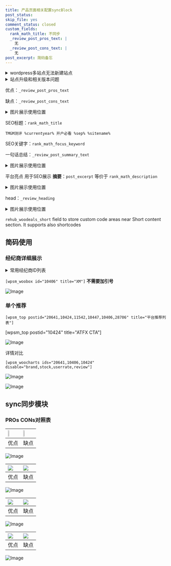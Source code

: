 ```yaml
---
title: 产品页面相关配置syncBlock
post_status: 
skip_file: yes
comment_status: closed
custom_fields:
  rank_math_title: 不同步
  _review_post_pros_text: |
    无
  _review_post_cons_text: |
    无
post_excerpt: 简码备忘
---
```

<details><summary>wordpress多站点无法新建站点</summary>

<li>和报错需要清理cookies一样的原因</li>
<li>wp-config.php里面<code>define( 'SUBDOMAIN_INSTALL', false );//子域名安装</code></li>
<li>新建子站点是用<code>define( 'SUBDOMAIN_INSTALL', true);//子域名安装</code> 完成以后，改成<code>false</code></li>
</details>

<details><summary>站点升级和相关版本问题</summary>

<p>wordpress：5.9.9
woocommerce：7.5.1
出现问题的地方：主题选项里面>><strong>Product layout >>compact style</strong></p>
<p>如何出现没有用过的字段 导致无法保存。先导出配置 然后进行修改，后面再次恢复即可。</p>
<p>出现部分字段无法显示时，需要返回默认布局后，对产品进行保存就好了。</p>
<p></p>
</details>

优点：`_review_post_pros_text`

缺点：`_review_post_cons_text`

<details><summary>图片展示使用位置</summary>

<img src="https://prod-files-secure.s3.us-west-2.amazonaws.com/39ed1227-6d7d-4570-be36-9ccd4a2c4241/f51d3d83-55d4-4bdf-9604-f37ec77ab556/Untitled.png?X-Amz-Algorithm=AWS4-HMAC-SHA256&X-Amz-Content-Sha256=UNSIGNED-PAYLOAD&X-Amz-Credential=ASIAZI2LB466UWVX5I2R%2F20250630%2Fus-west-2%2Fs3%2Faws4_request&X-Amz-Date=20250630T045516Z&X-Amz-Expires=3600&X-Amz-Security-Token=IQoJb3JpZ2luX2VjEL3%2F%2F%2F%2F%2F%2F%2F%2F%2F%2FwEaCXVzLXdlc3QtMiJIMEYCIQC4WLI3LGrHB1s9Z%2FO1k10lZe3nOWSzwkbdbfNu53kbWgIhAIMhEe7EvJ3P3KdK1s3GIY8S9VKswlA7uiaSm1jsqWiDKogECLX%2F%2F%2F%2F%2F%2F%2F%2F%2F%2FwEQABoMNjM3NDIzMTgzODA1IgzidxJvxPEhP5HtFaYq3APagdXhUExrB32ZKRex3uuLNGnYmW%2FTJ7QOyw2OO2P8CQbUDOJsNMaZXzi%2BuSrXv0HMJWOdoxbvNiuPt71I%2FpM8Bn76MTL021KkLvJc0x%2Fek2sOv0WMVfAUuFaI5VkBj41eZ7rshXi9%2BkCJKjxvnf1vI6OGul5So6xufPbM2ZwUrv9T5UWDNtAPIkD3YRS6PMgrs5YTBoZRvWzpSaHmmhin%2B7Via49ZMJg7CH7PZQvpMG7Y9nNca6AcyM8yDN3lPsHr%2ByVYNkS4JGwOAF4KT4PKwUdzAFqkdHl%2F3mQLmw0FOceN6aih2yRUJqnLj0STk29C9NitzskGj1pW7bNoIvFyLwbfCZckWO8Bd3OKlpWMNAdc7uSOmQ08lPbqQJ7BnvbNgs8v9%2Bo7hQAXlBjS8bvVpc3lnlKmApGjTYr%2BRjT3NgfWwx7pWHvVxAB9yo1z2zmY20khwDtbOwY2oegDiBFeYeSJ7ewGr5mgya62Ouyn%2FZiEV3GP3C5ZDnzerpsuFu0afOzWgAxQvsRHI%2FcI2i%2FYwGg0hRS1HYG0HYAmfRIervsulcuYuFzM5hJr%2FuEVj2zMITwA1xb6mVEL1twneM7nbXnUpvT5I%2BdSu87b9syIWLnxnuieV8YIrAz22DCYoYjDBjqkAbuJjLdY74k619StfiIDDbCloW4CzlQu9EtxFsQ4oKxS26rPVcUtAehfGzLFhuTuG59KEUOkGAJxq%2BKCJRjTK3aRfkh3jOZjRSinrYGjl7aHmqMvAsdZUngxAO2H3JlKDH9jytqP7trDcgulC1UYhDbWzOxcezfEl3R5uE2V%2FnX6ySQKJjkTMkJ8CF0Gs%2BDYYVc566HJV%2BcoVolgQVShbSp8w1N%2B&X-Amz-Signature=f2839544cbd7b88972372adf946c8868a424fc799a18002bf31c8929019d41ea&X-Amz-SignedHeaders=host&x-amz-checksum-mode=ENABLED&x-id=GetObject" alt="Image">
</details>

SEO标题：`rank_math_title`

`TMGM测评 %currentyear% 开户必看 %sep% %sitename%`

SEO关键字：`rank_math_focus_keyword`

一句话总结：`_review_post_summary_text`

<details><summary>图片展示使用位置</summary>

<img src="https://prod-files-secure.s3.us-west-2.amazonaws.com/39ed1227-6d7d-4570-be36-9ccd4a2c4241/4b96a922-296c-4f4e-8630-d1c870cbce01/Untitled.png?X-Amz-Algorithm=AWS4-HMAC-SHA256&X-Amz-Content-Sha256=UNSIGNED-PAYLOAD&X-Amz-Credential=ASIAZI2LB466QE33BRVL%2F20250630%2Fus-west-2%2Fs3%2Faws4_request&X-Amz-Date=20250630T045516Z&X-Amz-Expires=3600&X-Amz-Security-Token=IQoJb3JpZ2luX2VjEL3%2F%2F%2F%2F%2F%2F%2F%2F%2F%2FwEaCXVzLXdlc3QtMiJGMEQCIFvi6xwDWq6X3iu8aQdv%2B8JenwpJkK3SJtPshiQGiS%2B5AiBwdGq3BH1a%2FEMq%2FINB0dddBQD2BxaF0o066j8yTfdfpSqIBAi1%2F%2F%2F%2F%2F%2F%2F%2F%2F%2F8BEAAaDDYzNzQyMzE4MzgwNSIMnJbnqydIWtN8dxGwKtwDRZpKZ9apf630m0PzKowy%2F%2BjAsUpP5Gpq8%2Fb1snmHTPyj1ax9BccpaajwHfdmYGgIhUOCrBMszki1LzAyCv%2BjS%2Bk814vQ5bE%2FylCsBxfVLV4K6Jh4Jqf0ixUS0BCKdesWocMmdUjjRzKZjfZIavAYHpQNKE83ObDQlT8k3EUIT4yID%2Fj8wFt6vqZIoMVd7LsXqm2boHbr3dpbBxOnKiCdF8w32YVSVK4PH5QYdbie1PmRBsylAFd2v0DGcDE8EBZ49L3Xc95a1bMjt%2F6JiCFWYQ%2FZis170oqHUKcPCKh3e1spbt9%2Fxp%2B28j8xyZJniL%2B3%2BaOqZi0ld9TGd%2BXg%2BI4hkIcb1Vnexg5pNYgz1WXLOpsa1pwdTmSMaPkHt5NX%2F%2BB%2FFftnfSPd2of5zX2Hv8g%2FxBGdA7z%2Fd0HckDgCl39e3kTqhj714AOkwO3gXs8mSCxcYH6rlev4KYjX73gNEeRjM%2BmrZg1e8wvVLjoVx%2FlBpuwwMXDcnJunkseHlQesRZHj5oVUb2Hoa7XXBrdXjpKQ0bc7g%2FzQDji2Ism2FpvCDJMOe8n3Wi5bOzxQ38b%2FLwrPvhwZQuvMqK1iJ7ChjVQb30QDyTwUQuxsZK%2FiUc8gRJ6Z5snWeld3XnQSy18ws6GIwwY6pgEGCEJQIMLQz8gjfBkPZn9fMNUvU1GZ3YHrhfEGjdPoLjGtWinvKeXzSI%2BPsa3%2BhGiuKXkfbGwP%2FLNvmXGB2Y9IIyqEH5RczO3l%2FJA1i1LLj4skGscd4Ly%2BwULLtikzFlpk9xM08lCrZ23mJFrLSuj1vDVKGGioSt7CiE7nxVN4%2Bh3D%2F%2FhnEe7RjL7u0j1Z0Yr98ANsfDAvSg8TXH2RUjzFh%2F6650FK&X-Amz-Signature=5ed301ad49411db31841cc0c59dfe1ec89864d2305bd729cd534d597e55ab782&X-Amz-SignedHeaders=host&x-amz-checksum-mode=ENABLED&x-id=GetObject" alt="Image">
</details>

平台亮点 用于SEO展示 **摘要**：`post_excerpt`  等价于 `rank_math_description`

<details><summary>图片展示使用位置</summary>

<img src="https://prod-files-secure.s3.us-west-2.amazonaws.com/39ed1227-6d7d-4570-be36-9ccd4a2c4241/1ee11f63-b60a-4dfe-a7a7-d58ff23b5d88/Untitled.png?X-Amz-Algorithm=AWS4-HMAC-SHA256&X-Amz-Content-Sha256=UNSIGNED-PAYLOAD&X-Amz-Credential=ASIAZI2LB466XCIQJH2X%2F20250630%2Fus-west-2%2Fs3%2Faws4_request&X-Amz-Date=20250630T045517Z&X-Amz-Expires=3600&X-Amz-Security-Token=IQoJb3JpZ2luX2VjEL3%2F%2F%2F%2F%2F%2F%2F%2F%2F%2FwEaCXVzLXdlc3QtMiJGMEQCIDxFgImUBcHqQnwHvs74tmA13Z7VuWcRznPUAv5KFW9kAiB8oAWEJin7CqO0b5EzFVbz%2F%2BeDFuAQ8hlUYD1FYZ7t%2FyqIBAi1%2F%2F%2F%2F%2F%2F%2F%2F%2F%2F8BEAAaDDYzNzQyMzE4MzgwNSIMYXHyenfGphaf17vTKtwDqPgPn9x4RVEyeMIlfK7%2BGjJ4QyhDoR2antk4I4%2FM%2B1OAW%2FFOWvqu%2FDYMAUnBDK4hojIktShgK9HkT65KmjNvR25R8XQNUdhiY2L7KS2wlSmKbpnJ47i9XssQDecErV40oc8YWy76cQ2g01Sc0KqQpVJAmEZS811Eo8BPW0XXelVuj5A96rGaJORkDR3ZEqN10oVjYK3FIm7El8szZns%2FdrgdXdJhaHocOqk8O08%2FjTKVsLUDJ3R%2FKM%2FwlhhS%2BnYU4XhY%2BUOIUyUzuf2%2BFOqvU5Yjen%2B257%2B93ac6Yym4BPSfuR9191OBfRR4gY%2Bb5F7pMMkVfTLbdbUxqDdIZ%2Bo3eQdDXbtvCEArxUHm4d%2FtvCjctQAnflMZBv4oIH7kPIDRI6wkGsuCzc2nyftGZnJQdbvsBWQ41v%2Bz9c5xBDzBcKvEQzbiW%2FBTd9x5eI%2FBJao3owC70gXRQHeRzKY2zOY%2BZUrzJmPWy8xTSHLHZh%2BHnrXMfsDQxmzgUaiogz7PtoPqvb6bcvYN0w12Gu%2BzzsyrGGjbYxhetCvTncTTAWtF0uewxHA15rILBNQNZD9iTYVBhdXdhkdRzB%2BpuTpMGYOHJ762RYAOdB%2BgRE1sQDZUXWSZCp6U254PuhllRYowuaCIwwY6pgFxZyasp5TrEdGKXC0%2FQI3mkeOZ7EPmgQRyyvHrRBoHEK%2F28fehQ3O7WcWqvAMcQMcomtZbpNJHj6zSc4bKSo%2BgyYdA4jCC1XxLSeJuVWsrgyJBM2379nNJKV7CINipb%2Bj9YHs25Nrcj9SvUmWg4Sfqda36CF8lSHvrI%2B22FfjlsFS0tCIdAdTBTzpA9emZSgNOAq%2F%2B0gOhj6WFh6AOQf1yAy7KosB%2B&X-Amz-Signature=082864849791d024d5597898cbd275fb5509a2a2e61edcc92f130bbb85078453&X-Amz-SignedHeaders=host&x-amz-checksum-mode=ENABLED&x-id=GetObject" alt="Image">
<img src="https://prod-files-secure.s3.us-west-2.amazonaws.com/39ed1227-6d7d-4570-be36-9ccd4a2c4241/ad4118b5-78d8-4fbe-801e-3b29b5d99c01/Untitled.png?X-Amz-Algorithm=AWS4-HMAC-SHA256&X-Amz-Content-Sha256=UNSIGNED-PAYLOAD&X-Amz-Credential=ASIAZI2LB466XCIQJH2X%2F20250630%2Fus-west-2%2Fs3%2Faws4_request&X-Amz-Date=20250630T045517Z&X-Amz-Expires=3600&X-Amz-Security-Token=IQoJb3JpZ2luX2VjEL3%2F%2F%2F%2F%2F%2F%2F%2F%2F%2FwEaCXVzLXdlc3QtMiJGMEQCIDxFgImUBcHqQnwHvs74tmA13Z7VuWcRznPUAv5KFW9kAiB8oAWEJin7CqO0b5EzFVbz%2F%2BeDFuAQ8hlUYD1FYZ7t%2FyqIBAi1%2F%2F%2F%2F%2F%2F%2F%2F%2F%2F8BEAAaDDYzNzQyMzE4MzgwNSIMYXHyenfGphaf17vTKtwDqPgPn9x4RVEyeMIlfK7%2BGjJ4QyhDoR2antk4I4%2FM%2B1OAW%2FFOWvqu%2FDYMAUnBDK4hojIktShgK9HkT65KmjNvR25R8XQNUdhiY2L7KS2wlSmKbpnJ47i9XssQDecErV40oc8YWy76cQ2g01Sc0KqQpVJAmEZS811Eo8BPW0XXelVuj5A96rGaJORkDR3ZEqN10oVjYK3FIm7El8szZns%2FdrgdXdJhaHocOqk8O08%2FjTKVsLUDJ3R%2FKM%2FwlhhS%2BnYU4XhY%2BUOIUyUzuf2%2BFOqvU5Yjen%2B257%2B93ac6Yym4BPSfuR9191OBfRR4gY%2Bb5F7pMMkVfTLbdbUxqDdIZ%2Bo3eQdDXbtvCEArxUHm4d%2FtvCjctQAnflMZBv4oIH7kPIDRI6wkGsuCzc2nyftGZnJQdbvsBWQ41v%2Bz9c5xBDzBcKvEQzbiW%2FBTd9x5eI%2FBJao3owC70gXRQHeRzKY2zOY%2BZUrzJmPWy8xTSHLHZh%2BHnrXMfsDQxmzgUaiogz7PtoPqvb6bcvYN0w12Gu%2BzzsyrGGjbYxhetCvTncTTAWtF0uewxHA15rILBNQNZD9iTYVBhdXdhkdRzB%2BpuTpMGYOHJ762RYAOdB%2BgRE1sQDZUXWSZCp6U254PuhllRYowuaCIwwY6pgFxZyasp5TrEdGKXC0%2FQI3mkeOZ7EPmgQRyyvHrRBoHEK%2F28fehQ3O7WcWqvAMcQMcomtZbpNJHj6zSc4bKSo%2BgyYdA4jCC1XxLSeJuVWsrgyJBM2379nNJKV7CINipb%2Bj9YHs25Nrcj9SvUmWg4Sfqda36CF8lSHvrI%2B22FfjlsFS0tCIdAdTBTzpA9emZSgNOAq%2F%2B0gOhj6WFh6AOQf1yAy7KosB%2B&X-Amz-Signature=53dc00690fdc42aa5bd190376c76f4c9a013155f9ca1d713473ab0f515ca52e2&X-Amz-SignedHeaders=host&x-amz-checksum-mode=ENABLED&x-id=GetObject" alt="Image">
<img src="https://prod-files-secure.s3.us-west-2.amazonaws.com/39ed1227-6d7d-4570-be36-9ccd4a2c4241/a38cf7c9-a79c-4b64-9e94-13589fe0758b/Untitled.png?X-Amz-Algorithm=AWS4-HMAC-SHA256&X-Amz-Content-Sha256=UNSIGNED-PAYLOAD&X-Amz-Credential=ASIAZI2LB466XCIQJH2X%2F20250630%2Fus-west-2%2Fs3%2Faws4_request&X-Amz-Date=20250630T045517Z&X-Amz-Expires=3600&X-Amz-Security-Token=IQoJb3JpZ2luX2VjEL3%2F%2F%2F%2F%2F%2F%2F%2F%2F%2FwEaCXVzLXdlc3QtMiJGMEQCIDxFgImUBcHqQnwHvs74tmA13Z7VuWcRznPUAv5KFW9kAiB8oAWEJin7CqO0b5EzFVbz%2F%2BeDFuAQ8hlUYD1FYZ7t%2FyqIBAi1%2F%2F%2F%2F%2F%2F%2F%2F%2F%2F8BEAAaDDYzNzQyMzE4MzgwNSIMYXHyenfGphaf17vTKtwDqPgPn9x4RVEyeMIlfK7%2BGjJ4QyhDoR2antk4I4%2FM%2B1OAW%2FFOWvqu%2FDYMAUnBDK4hojIktShgK9HkT65KmjNvR25R8XQNUdhiY2L7KS2wlSmKbpnJ47i9XssQDecErV40oc8YWy76cQ2g01Sc0KqQpVJAmEZS811Eo8BPW0XXelVuj5A96rGaJORkDR3ZEqN10oVjYK3FIm7El8szZns%2FdrgdXdJhaHocOqk8O08%2FjTKVsLUDJ3R%2FKM%2FwlhhS%2BnYU4XhY%2BUOIUyUzuf2%2BFOqvU5Yjen%2B257%2B93ac6Yym4BPSfuR9191OBfRR4gY%2Bb5F7pMMkVfTLbdbUxqDdIZ%2Bo3eQdDXbtvCEArxUHm4d%2FtvCjctQAnflMZBv4oIH7kPIDRI6wkGsuCzc2nyftGZnJQdbvsBWQ41v%2Bz9c5xBDzBcKvEQzbiW%2FBTd9x5eI%2FBJao3owC70gXRQHeRzKY2zOY%2BZUrzJmPWy8xTSHLHZh%2BHnrXMfsDQxmzgUaiogz7PtoPqvb6bcvYN0w12Gu%2BzzsyrGGjbYxhetCvTncTTAWtF0uewxHA15rILBNQNZD9iTYVBhdXdhkdRzB%2BpuTpMGYOHJ762RYAOdB%2BgRE1sQDZUXWSZCp6U254PuhllRYowuaCIwwY6pgFxZyasp5TrEdGKXC0%2FQI3mkeOZ7EPmgQRyyvHrRBoHEK%2F28fehQ3O7WcWqvAMcQMcomtZbpNJHj6zSc4bKSo%2BgyYdA4jCC1XxLSeJuVWsrgyJBM2379nNJKV7CINipb%2Bj9YHs25Nrcj9SvUmWg4Sfqda36CF8lSHvrI%2B22FfjlsFS0tCIdAdTBTzpA9emZSgNOAq%2F%2B0gOhj6WFh6AOQf1yAy7KosB%2B&X-Amz-Signature=929af0f7385cc7451300ffe2b4c6026888b0d9e9033258248728b3f4b8d4ce5c&X-Amz-SignedHeaders=host&x-amz-checksum-mode=ENABLED&x-id=GetObject" alt="Image">
<img src="https://prod-files-secure.s3.us-west-2.amazonaws.com/39ed1227-6d7d-4570-be36-9ccd4a2c4241/7da6fc1e-d2ac-42ae-8c75-cb5749aa18f6/Untitled.png?X-Amz-Algorithm=AWS4-HMAC-SHA256&X-Amz-Content-Sha256=UNSIGNED-PAYLOAD&X-Amz-Credential=ASIAZI2LB466XCIQJH2X%2F20250630%2Fus-west-2%2Fs3%2Faws4_request&X-Amz-Date=20250630T045517Z&X-Amz-Expires=3600&X-Amz-Security-Token=IQoJb3JpZ2luX2VjEL3%2F%2F%2F%2F%2F%2F%2F%2F%2F%2FwEaCXVzLXdlc3QtMiJGMEQCIDxFgImUBcHqQnwHvs74tmA13Z7VuWcRznPUAv5KFW9kAiB8oAWEJin7CqO0b5EzFVbz%2F%2BeDFuAQ8hlUYD1FYZ7t%2FyqIBAi1%2F%2F%2F%2F%2F%2F%2F%2F%2F%2F8BEAAaDDYzNzQyMzE4MzgwNSIMYXHyenfGphaf17vTKtwDqPgPn9x4RVEyeMIlfK7%2BGjJ4QyhDoR2antk4I4%2FM%2B1OAW%2FFOWvqu%2FDYMAUnBDK4hojIktShgK9HkT65KmjNvR25R8XQNUdhiY2L7KS2wlSmKbpnJ47i9XssQDecErV40oc8YWy76cQ2g01Sc0KqQpVJAmEZS811Eo8BPW0XXelVuj5A96rGaJORkDR3ZEqN10oVjYK3FIm7El8szZns%2FdrgdXdJhaHocOqk8O08%2FjTKVsLUDJ3R%2FKM%2FwlhhS%2BnYU4XhY%2BUOIUyUzuf2%2BFOqvU5Yjen%2B257%2B93ac6Yym4BPSfuR9191OBfRR4gY%2Bb5F7pMMkVfTLbdbUxqDdIZ%2Bo3eQdDXbtvCEArxUHm4d%2FtvCjctQAnflMZBv4oIH7kPIDRI6wkGsuCzc2nyftGZnJQdbvsBWQ41v%2Bz9c5xBDzBcKvEQzbiW%2FBTd9x5eI%2FBJao3owC70gXRQHeRzKY2zOY%2BZUrzJmPWy8xTSHLHZh%2BHnrXMfsDQxmzgUaiogz7PtoPqvb6bcvYN0w12Gu%2BzzsyrGGjbYxhetCvTncTTAWtF0uewxHA15rILBNQNZD9iTYVBhdXdhkdRzB%2BpuTpMGYOHJ762RYAOdB%2BgRE1sQDZUXWSZCp6U254PuhllRYowuaCIwwY6pgFxZyasp5TrEdGKXC0%2FQI3mkeOZ7EPmgQRyyvHrRBoHEK%2F28fehQ3O7WcWqvAMcQMcomtZbpNJHj6zSc4bKSo%2BgyYdA4jCC1XxLSeJuVWsrgyJBM2379nNJKV7CINipb%2Bj9YHs25Nrcj9SvUmWg4Sfqda36CF8lSHvrI%2B22FfjlsFS0tCIdAdTBTzpA9emZSgNOAq%2F%2B0gOhj6WFh6AOQf1yAy7KosB%2B&X-Amz-Signature=017cadc7a49d50862fce639ea87c059c3ee88248ff499bafd1a0c67f641d13fb&X-Amz-SignedHeaders=host&x-amz-checksum-mode=ENABLED&x-id=GetObject" alt="Image">
<img src="https://prod-files-secure.s3.us-west-2.amazonaws.com/39ed1227-6d7d-4570-be36-9ccd4a2c4241/7e97f40a-eaee-47f5-b2f9-475f96808fa7/Untitled.png?X-Amz-Algorithm=AWS4-HMAC-SHA256&X-Amz-Content-Sha256=UNSIGNED-PAYLOAD&X-Amz-Credential=ASIAZI2LB466XCIQJH2X%2F20250630%2Fus-west-2%2Fs3%2Faws4_request&X-Amz-Date=20250630T045517Z&X-Amz-Expires=3600&X-Amz-Security-Token=IQoJb3JpZ2luX2VjEL3%2F%2F%2F%2F%2F%2F%2F%2F%2F%2FwEaCXVzLXdlc3QtMiJGMEQCIDxFgImUBcHqQnwHvs74tmA13Z7VuWcRznPUAv5KFW9kAiB8oAWEJin7CqO0b5EzFVbz%2F%2BeDFuAQ8hlUYD1FYZ7t%2FyqIBAi1%2F%2F%2F%2F%2F%2F%2F%2F%2F%2F8BEAAaDDYzNzQyMzE4MzgwNSIMYXHyenfGphaf17vTKtwDqPgPn9x4RVEyeMIlfK7%2BGjJ4QyhDoR2antk4I4%2FM%2B1OAW%2FFOWvqu%2FDYMAUnBDK4hojIktShgK9HkT65KmjNvR25R8XQNUdhiY2L7KS2wlSmKbpnJ47i9XssQDecErV40oc8YWy76cQ2g01Sc0KqQpVJAmEZS811Eo8BPW0XXelVuj5A96rGaJORkDR3ZEqN10oVjYK3FIm7El8szZns%2FdrgdXdJhaHocOqk8O08%2FjTKVsLUDJ3R%2FKM%2FwlhhS%2BnYU4XhY%2BUOIUyUzuf2%2BFOqvU5Yjen%2B257%2B93ac6Yym4BPSfuR9191OBfRR4gY%2Bb5F7pMMkVfTLbdbUxqDdIZ%2Bo3eQdDXbtvCEArxUHm4d%2FtvCjctQAnflMZBv4oIH7kPIDRI6wkGsuCzc2nyftGZnJQdbvsBWQ41v%2Bz9c5xBDzBcKvEQzbiW%2FBTd9x5eI%2FBJao3owC70gXRQHeRzKY2zOY%2BZUrzJmPWy8xTSHLHZh%2BHnrXMfsDQxmzgUaiogz7PtoPqvb6bcvYN0w12Gu%2BzzsyrGGjbYxhetCvTncTTAWtF0uewxHA15rILBNQNZD9iTYVBhdXdhkdRzB%2BpuTpMGYOHJ762RYAOdB%2BgRE1sQDZUXWSZCp6U254PuhllRYowuaCIwwY6pgFxZyasp5TrEdGKXC0%2FQI3mkeOZ7EPmgQRyyvHrRBoHEK%2F28fehQ3O7WcWqvAMcQMcomtZbpNJHj6zSc4bKSo%2BgyYdA4jCC1XxLSeJuVWsrgyJBM2379nNJKV7CINipb%2Bj9YHs25Nrcj9SvUmWg4Sfqda36CF8lSHvrI%2B22FfjlsFS0tCIdAdTBTzpA9emZSgNOAq%2F%2B0gOhj6WFh6AOQf1yAy7KosB%2B&X-Amz-Signature=db7ea16bd664668fcc4d73d69b63cb9989e2e2df4e6f2457fa7d56c197151260&X-Amz-SignedHeaders=host&x-amz-checksum-mode=ENABLED&x-id=GetObject" alt="Image">
</details>

head：`_review_heading`

<details><summary>图片展示使用位置</summary>

<img src="https://prod-files-secure.s3.us-west-2.amazonaws.com/39ed1227-6d7d-4570-be36-9ccd4a2c4241/3a4650ad-9887-415c-889a-edd51fa54f27/Untitled.png?X-Amz-Algorithm=AWS4-HMAC-SHA256&X-Amz-Content-Sha256=UNSIGNED-PAYLOAD&X-Amz-Credential=ASIAZI2LB466YJTMHRCT%2F20250630%2Fus-west-2%2Fs3%2Faws4_request&X-Amz-Date=20250630T045517Z&X-Amz-Expires=3600&X-Amz-Security-Token=IQoJb3JpZ2luX2VjEL3%2F%2F%2F%2F%2F%2F%2F%2F%2F%2FwEaCXVzLXdlc3QtMiJHMEUCIQD8j9prXsOuPXr1gXmY4cUG0kaoDSmi6LEpy2nIaA%2FzOAIgRgDOkZkiEibk%2FGlnYMUMFS1YshzyMtR2MCOohrvX5TwqiAQItf%2F%2F%2F%2F%2F%2F%2F%2F%2F%2FARAAGgw2Mzc0MjMxODM4MDUiDPP%2BodICW2c6ejpHtSrcA4%2F7phyLiUsmtIVlo5xvwDHx1LeOfeDqTo4XlPAWtwgCKSfvpfgTmHOP82yP2c20m0v4fxdwDT6SM0FANbQrZQXyfVvtWGKzYH%2FeKYz8akjvKboM4BYlsW45%2FQ2r9QIxUgfwv5IX2UyT%2BehoE%2B39%2FUxbquSJLJX0Y2bBVVDQhg%2BJAmPXeFAJRmWw5RzhCg1c7APpCSUC%2B5AUPxijNAbFYW0apWgonF4Caw0U37un8UQ%2B7F7fbmKAQ2HvqSWHodpt5cCWAqLMe3FJPQT9mgPcqL6sAxXYzPawO4V61hEETUtM3iRkmXSv75xSPDa1Hoo%2FYhOtk0FW5rgFyiFUpa%2B8ELNIuCa2huu5Nna3BZZK9WzxuY7jGF2OxIdTTFUPk64y8gxF20Ps4Wi0dyEUvQviHePls%2B67b68YJqRi7TNkBmnitVqHHnxTVdogxqUvDUmWl3xpWz8bH4YMyfX5nk7cimAzqLpocH1MQce3SVQijiEdNQd7SX13b%2FQx58iCeY9ZoCYWrt04KUlHtgFHywLpQ8rq8NunYUUlEoAGiGNLvmFDzYRPGhsKw00HN%2BseIKxLqfscU1%2BkgSeve2MKBxl11nYgzSrlUcgUCnL3YtNLJYXO1wrC%2FMsyLWVfkPRaMLqgiMMGOqUBb0ZC5%2B6wLt%2BXEscymta66R2AYJEY6HY0W32xcW6JJaqEdhqMj9O3YeC%2BHk145%2Flzit%2F%2BpMwWOAebxAsYXXVRicj18jLHujm0uGM4xJubkXaF6WUiM7XTiqX3TvogOKiodVYMmkf2m3CTcHyLvG8oZ2BZk%2F5oUa%2FEDzISuN8mSPzWA3yvxdU5at3b2fPga5Swl2h%2BJForkmYCjwex%2F8OEsioT1Inx&X-Amz-Signature=6b6ba8df46a3fd5d069dea6deb2d97f1339f779ffb2b22e8e4bec242ce3478ab&X-Amz-SignedHeaders=host&x-amz-checksum-mode=ENABLED&x-id=GetObject" alt="Image">
</details>

`rehub_woodeals_short`	field to store custom code areas near Short content section. It supports also shortcodes



## 简码使用

### 经纪商详细展示

<details><summary>常用经纪商ID列表</summary>

<pre><code class="php">嘉盛 ===> 20641  [wpsm_woobox id="20641" title="嘉盛"]
易信easymarkets ===> 11542  [wpsm_woobox id="11542" title="易信easymarkets"]
ATFX外汇 ===> 10424  [wpsm_woobox id="10424" title="ATFX"]
XM ===> 10406  [wpsm_woobox id="10406" title="XM"]
TMGM ===> 29622  [wpsm_woobox id="29622" title="TMGM"]
HYCM ===> 10447  [wpsm_woobox id="10447" title="HYCM"]
fpmarkets澳福外汇 ===> 20639  [wpsm_woobox id="20639" title="fpmarkets澳福外汇"]</code></pre>
</details>

`[wpsm_woobox id="10406" title="XM"]` **不需要加引号**

![Image](https://prod-files-secure.s3.us-west-2.amazonaws.com/39ed1227-6d7d-4570-be36-9ccd4a2c4241/4f898f9d-0fa7-4e43-acd3-ac6bc7be575a/Untitled.png?X-Amz-Algorithm=AWS4-HMAC-SHA256&X-Amz-Content-Sha256=UNSIGNED-PAYLOAD&X-Amz-Credential=ASIAZI2LB466TCM7L5HQ%2F20250630%2Fus-west-2%2Fs3%2Faws4_request&X-Amz-Date=20250630T045515Z&X-Amz-Expires=3600&X-Amz-Security-Token=IQoJb3JpZ2luX2VjEL3%2F%2F%2F%2F%2F%2F%2F%2F%2F%2FwEaCXVzLXdlc3QtMiJHMEUCIQCOImMkHVzvTRhPfQ6JiKoHY4wl4KU2dkEUEDM0QZjoNgIgcYS0%2BNDuTHxTe8Nxsg6GxOQnpIySXJIhz47D5MIp%2Bn0qiAQItf%2F%2F%2F%2F%2F%2F%2F%2F%2F%2FARAAGgw2Mzc0MjMxODM4MDUiDB7bEUf5JIzY6r8SrCrcA4zDF6n7bgxae9I%2Ba9nS0UyFpoGUl3lT1QiHKUWPMHGZAVjqszprSvHPk%2BubPX4VQd2XxlWpbRV6uUrQVYkXlmeYwg4mOopKcDRcAlDyTJe7FIAKebBaWKcVqDJ6L5mGrnh8YdhQuUkuzRmI2JaGoLwfoklos69GQdQ8PFY29%2BGiDfFYxHT6%2BNDtIIQ8FEUmJ941novVgDSwQ5LZfxcwAH7n7f7Kb48ag1yiFAi93Y35Xa5M35wFLll5gei2lfYSupiJp19Z5VcYgA%2B31Xp15l5HxBKWZ5xuub8CUsok%2Ft2oNYyy%2B6vaSSUc8uO%2FMEB70%2FJ5akUGwRto028pSzPN5EtHj9EM32E8IflrkrYbbtzv3XJLft%2BlNpKZy5T2HBoy0h3z0ytH0XfVlmS3FIoYayKkIbm%2BZvYNoXvizJaZhsSUvpZ%2FRYI5Mc6x%2B3SF3f5Gc%2FxyzdorCNMUFAwCX9grFxCgDENjb%2F2%2BHNxMY4mhuQgsXuU8ipuoCOKslOkesouMCsQ3jLL0OxQH0ve3lAt1sqjT6TgVVUP5lshWOx2M%2F75OZJA086M6rm0nvFg2xbgRTVIgHKVQBtCiAUI6EDfUeCmkKDPBTBzF8Zd2iKr2RiaBQ7Ixw3Bp5X05JFU%2FMJihiMMGOqUBdjfjQ7ot9kesu1ZhU14%2BV%2FydNlO0Xv6w%2F8dPZYnaRniC4phMwVcRtu6xev3n1pBh5lbbjw5nAwl3rvxwbP7CEWUI2%2F2PDump5JWV3vLaZnLEcby1kMRpG3EBrR6xEKxqlk5EKC%2FbQE9oc0mSQE2wMLNthn2yjCS4dyIy6AuAwUkrHzl%2Fv%2F%2FFcvuepcF5ruPeEytSNlYMYXoZwur1Db0QbwLYp1PR&X-Amz-Signature=27de48640c55af64bc6db6bf7d0ee76fa3cc370db336f7a01cf498a8d2f7f2ea&X-Amz-SignedHeaders=host&x-amz-checksum-mode=ENABLED&x-id=GetObject)

### 单个推荐
`[wpsm_top postid="20641,10424,11542,10447,10406,28706" title="平台推荐列表"]`

[wpsm_top postid="10424" title="ATFX CTA"]

![Image](https://prod-files-secure.s3.us-west-2.amazonaws.com/39ed1227-6d7d-4570-be36-9ccd4a2c4241/5ac620dc-51a8-48b6-b55d-91f47299193c/Untitled.png?X-Amz-Algorithm=AWS4-HMAC-SHA256&X-Amz-Content-Sha256=UNSIGNED-PAYLOAD&X-Amz-Credential=ASIAZI2LB466TCM7L5HQ%2F20250630%2Fus-west-2%2Fs3%2Faws4_request&X-Amz-Date=20250630T045515Z&X-Amz-Expires=3600&X-Amz-Security-Token=IQoJb3JpZ2luX2VjEL3%2F%2F%2F%2F%2F%2F%2F%2F%2F%2FwEaCXVzLXdlc3QtMiJHMEUCIQCOImMkHVzvTRhPfQ6JiKoHY4wl4KU2dkEUEDM0QZjoNgIgcYS0%2BNDuTHxTe8Nxsg6GxOQnpIySXJIhz47D5MIp%2Bn0qiAQItf%2F%2F%2F%2F%2F%2F%2F%2F%2F%2FARAAGgw2Mzc0MjMxODM4MDUiDB7bEUf5JIzY6r8SrCrcA4zDF6n7bgxae9I%2Ba9nS0UyFpoGUl3lT1QiHKUWPMHGZAVjqszprSvHPk%2BubPX4VQd2XxlWpbRV6uUrQVYkXlmeYwg4mOopKcDRcAlDyTJe7FIAKebBaWKcVqDJ6L5mGrnh8YdhQuUkuzRmI2JaGoLwfoklos69GQdQ8PFY29%2BGiDfFYxHT6%2BNDtIIQ8FEUmJ941novVgDSwQ5LZfxcwAH7n7f7Kb48ag1yiFAi93Y35Xa5M35wFLll5gei2lfYSupiJp19Z5VcYgA%2B31Xp15l5HxBKWZ5xuub8CUsok%2Ft2oNYyy%2B6vaSSUc8uO%2FMEB70%2FJ5akUGwRto028pSzPN5EtHj9EM32E8IflrkrYbbtzv3XJLft%2BlNpKZy5T2HBoy0h3z0ytH0XfVlmS3FIoYayKkIbm%2BZvYNoXvizJaZhsSUvpZ%2FRYI5Mc6x%2B3SF3f5Gc%2FxyzdorCNMUFAwCX9grFxCgDENjb%2F2%2BHNxMY4mhuQgsXuU8ipuoCOKslOkesouMCsQ3jLL0OxQH0ve3lAt1sqjT6TgVVUP5lshWOx2M%2F75OZJA086M6rm0nvFg2xbgRTVIgHKVQBtCiAUI6EDfUeCmkKDPBTBzF8Zd2iKr2RiaBQ7Ixw3Bp5X05JFU%2FMJihiMMGOqUBdjfjQ7ot9kesu1ZhU14%2BV%2FydNlO0Xv6w%2F8dPZYnaRniC4phMwVcRtu6xev3n1pBh5lbbjw5nAwl3rvxwbP7CEWUI2%2F2PDump5JWV3vLaZnLEcby1kMRpG3EBrR6xEKxqlk5EKC%2FbQE9oc0mSQE2wMLNthn2yjCS4dyIy6AuAwUkrHzl%2Fv%2F%2FFcvuepcF5ruPeEytSNlYMYXoZwur1Db0QbwLYp1PR&X-Amz-Signature=9117248ebd241d76aaa409b046fb40387cf2eb976f352ef370a92a4696f9e47c&X-Amz-SignedHeaders=host&x-amz-checksum-mode=ENABLED&x-id=GetObject)

详情对比

`[wpsm_woocharts ids="20641,10406,10424" disable="brand,stock,userrate,review"]`

![Image](https://prod-files-secure.s3.us-west-2.amazonaws.com/39ed1227-6d7d-4570-be36-9ccd4a2c4241/bf3ba45f-b9f3-4295-8aef-b4a495fd25f4/Untitled.png?X-Amz-Algorithm=AWS4-HMAC-SHA256&X-Amz-Content-Sha256=UNSIGNED-PAYLOAD&X-Amz-Credential=ASIAZI2LB466TCM7L5HQ%2F20250630%2Fus-west-2%2Fs3%2Faws4_request&X-Amz-Date=20250630T045515Z&X-Amz-Expires=3600&X-Amz-Security-Token=IQoJb3JpZ2luX2VjEL3%2F%2F%2F%2F%2F%2F%2F%2F%2F%2FwEaCXVzLXdlc3QtMiJHMEUCIQCOImMkHVzvTRhPfQ6JiKoHY4wl4KU2dkEUEDM0QZjoNgIgcYS0%2BNDuTHxTe8Nxsg6GxOQnpIySXJIhz47D5MIp%2Bn0qiAQItf%2F%2F%2F%2F%2F%2F%2F%2F%2F%2FARAAGgw2Mzc0MjMxODM4MDUiDB7bEUf5JIzY6r8SrCrcA4zDF6n7bgxae9I%2Ba9nS0UyFpoGUl3lT1QiHKUWPMHGZAVjqszprSvHPk%2BubPX4VQd2XxlWpbRV6uUrQVYkXlmeYwg4mOopKcDRcAlDyTJe7FIAKebBaWKcVqDJ6L5mGrnh8YdhQuUkuzRmI2JaGoLwfoklos69GQdQ8PFY29%2BGiDfFYxHT6%2BNDtIIQ8FEUmJ941novVgDSwQ5LZfxcwAH7n7f7Kb48ag1yiFAi93Y35Xa5M35wFLll5gei2lfYSupiJp19Z5VcYgA%2B31Xp15l5HxBKWZ5xuub8CUsok%2Ft2oNYyy%2B6vaSSUc8uO%2FMEB70%2FJ5akUGwRto028pSzPN5EtHj9EM32E8IflrkrYbbtzv3XJLft%2BlNpKZy5T2HBoy0h3z0ytH0XfVlmS3FIoYayKkIbm%2BZvYNoXvizJaZhsSUvpZ%2FRYI5Mc6x%2B3SF3f5Gc%2FxyzdorCNMUFAwCX9grFxCgDENjb%2F2%2BHNxMY4mhuQgsXuU8ipuoCOKslOkesouMCsQ3jLL0OxQH0ve3lAt1sqjT6TgVVUP5lshWOx2M%2F75OZJA086M6rm0nvFg2xbgRTVIgHKVQBtCiAUI6EDfUeCmkKDPBTBzF8Zd2iKr2RiaBQ7Ixw3Bp5X05JFU%2FMJihiMMGOqUBdjfjQ7ot9kesu1ZhU14%2BV%2FydNlO0Xv6w%2F8dPZYnaRniC4phMwVcRtu6xev3n1pBh5lbbjw5nAwl3rvxwbP7CEWUI2%2F2PDump5JWV3vLaZnLEcby1kMRpG3EBrR6xEKxqlk5EKC%2FbQE9oc0mSQE2wMLNthn2yjCS4dyIy6AuAwUkrHzl%2Fv%2F%2FFcvuepcF5ruPeEytSNlYMYXoZwur1Db0QbwLYp1PR&X-Amz-Signature=d25d088bee2dd66071e2aae2b208929972ea5172acac9d18fb045283cc6dc9e4&X-Amz-SignedHeaders=host&x-amz-checksum-mode=ENABLED&x-id=GetObject)

![Image](https://prod-files-secure.s3.us-west-2.amazonaws.com/39ed1227-6d7d-4570-be36-9ccd4a2c4241/30bc56ef-f383-4b48-9768-2ebc9e436ec0/Untitled.png?X-Amz-Algorithm=AWS4-HMAC-SHA256&X-Amz-Content-Sha256=UNSIGNED-PAYLOAD&X-Amz-Credential=ASIAZI2LB466TCM7L5HQ%2F20250630%2Fus-west-2%2Fs3%2Faws4_request&X-Amz-Date=20250630T045515Z&X-Amz-Expires=3600&X-Amz-Security-Token=IQoJb3JpZ2luX2VjEL3%2F%2F%2F%2F%2F%2F%2F%2F%2F%2FwEaCXVzLXdlc3QtMiJHMEUCIQCOImMkHVzvTRhPfQ6JiKoHY4wl4KU2dkEUEDM0QZjoNgIgcYS0%2BNDuTHxTe8Nxsg6GxOQnpIySXJIhz47D5MIp%2Bn0qiAQItf%2F%2F%2F%2F%2F%2F%2F%2F%2F%2FARAAGgw2Mzc0MjMxODM4MDUiDB7bEUf5JIzY6r8SrCrcA4zDF6n7bgxae9I%2Ba9nS0UyFpoGUl3lT1QiHKUWPMHGZAVjqszprSvHPk%2BubPX4VQd2XxlWpbRV6uUrQVYkXlmeYwg4mOopKcDRcAlDyTJe7FIAKebBaWKcVqDJ6L5mGrnh8YdhQuUkuzRmI2JaGoLwfoklos69GQdQ8PFY29%2BGiDfFYxHT6%2BNDtIIQ8FEUmJ941novVgDSwQ5LZfxcwAH7n7f7Kb48ag1yiFAi93Y35Xa5M35wFLll5gei2lfYSupiJp19Z5VcYgA%2B31Xp15l5HxBKWZ5xuub8CUsok%2Ft2oNYyy%2B6vaSSUc8uO%2FMEB70%2FJ5akUGwRto028pSzPN5EtHj9EM32E8IflrkrYbbtzv3XJLft%2BlNpKZy5T2HBoy0h3z0ytH0XfVlmS3FIoYayKkIbm%2BZvYNoXvizJaZhsSUvpZ%2FRYI5Mc6x%2B3SF3f5Gc%2FxyzdorCNMUFAwCX9grFxCgDENjb%2F2%2BHNxMY4mhuQgsXuU8ipuoCOKslOkesouMCsQ3jLL0OxQH0ve3lAt1sqjT6TgVVUP5lshWOx2M%2F75OZJA086M6rm0nvFg2xbgRTVIgHKVQBtCiAUI6EDfUeCmkKDPBTBzF8Zd2iKr2RiaBQ7Ixw3Bp5X05JFU%2FMJihiMMGOqUBdjfjQ7ot9kesu1ZhU14%2BV%2FydNlO0Xv6w%2F8dPZYnaRniC4phMwVcRtu6xev3n1pBh5lbbjw5nAwl3rvxwbP7CEWUI2%2F2PDump5JWV3vLaZnLEcby1kMRpG3EBrR6xEKxqlk5EKC%2FbQE9oc0mSQE2wMLNthn2yjCS4dyIy6AuAwUkrHzl%2Fv%2F%2FFcvuepcF5ruPeEytSNlYMYXoZwur1Db0QbwLYp1PR&X-Amz-Signature=8512c53da7b5e18efec9578dc4e8267e1bbc0613a324062040ce97ed1694f2c8&X-Amz-SignedHeaders=host&x-amz-checksum-mode=ENABLED&x-id=GetObject)

## sync同步模块

### PROs CONs对照表

| <img src="https://cdn.ifttt.fun/gh/jarlin8/OSS@main/icons/customize/pros.svg" height="auto" width="37.3%"> | <img src="https://cdn.ifttt.fun/gh/jarlin8/OSS@main/icons/customize/cons.svg" height="auto" width="28.8%"> |
| :--- | :--- |
| 优点 | 缺点 |

![Image](https://prod-files-secure.s3.us-west-2.amazonaws.com/39ed1227-6d7d-4570-be36-9ccd4a2c4241/8742b755-dfb5-4004-9a5f-d6e561664bd8/Untitled.png?X-Amz-Algorithm=AWS4-HMAC-SHA256&X-Amz-Content-Sha256=UNSIGNED-PAYLOAD&X-Amz-Credential=ASIAZI2LB466TCM7L5HQ%2F20250630%2Fus-west-2%2Fs3%2Faws4_request&X-Amz-Date=20250630T045515Z&X-Amz-Expires=3600&X-Amz-Security-Token=IQoJb3JpZ2luX2VjEL3%2F%2F%2F%2F%2F%2F%2F%2F%2F%2FwEaCXVzLXdlc3QtMiJHMEUCIQCOImMkHVzvTRhPfQ6JiKoHY4wl4KU2dkEUEDM0QZjoNgIgcYS0%2BNDuTHxTe8Nxsg6GxOQnpIySXJIhz47D5MIp%2Bn0qiAQItf%2F%2F%2F%2F%2F%2F%2F%2F%2F%2FARAAGgw2Mzc0MjMxODM4MDUiDB7bEUf5JIzY6r8SrCrcA4zDF6n7bgxae9I%2Ba9nS0UyFpoGUl3lT1QiHKUWPMHGZAVjqszprSvHPk%2BubPX4VQd2XxlWpbRV6uUrQVYkXlmeYwg4mOopKcDRcAlDyTJe7FIAKebBaWKcVqDJ6L5mGrnh8YdhQuUkuzRmI2JaGoLwfoklos69GQdQ8PFY29%2BGiDfFYxHT6%2BNDtIIQ8FEUmJ941novVgDSwQ5LZfxcwAH7n7f7Kb48ag1yiFAi93Y35Xa5M35wFLll5gei2lfYSupiJp19Z5VcYgA%2B31Xp15l5HxBKWZ5xuub8CUsok%2Ft2oNYyy%2B6vaSSUc8uO%2FMEB70%2FJ5akUGwRto028pSzPN5EtHj9EM32E8IflrkrYbbtzv3XJLft%2BlNpKZy5T2HBoy0h3z0ytH0XfVlmS3FIoYayKkIbm%2BZvYNoXvizJaZhsSUvpZ%2FRYI5Mc6x%2B3SF3f5Gc%2FxyzdorCNMUFAwCX9grFxCgDENjb%2F2%2BHNxMY4mhuQgsXuU8ipuoCOKslOkesouMCsQ3jLL0OxQH0ve3lAt1sqjT6TgVVUP5lshWOx2M%2F75OZJA086M6rm0nvFg2xbgRTVIgHKVQBtCiAUI6EDfUeCmkKDPBTBzF8Zd2iKr2RiaBQ7Ixw3Bp5X05JFU%2FMJihiMMGOqUBdjfjQ7ot9kesu1ZhU14%2BV%2FydNlO0Xv6w%2F8dPZYnaRniC4phMwVcRtu6xev3n1pBh5lbbjw5nAwl3rvxwbP7CEWUI2%2F2PDump5JWV3vLaZnLEcby1kMRpG3EBrR6xEKxqlk5EKC%2FbQE9oc0mSQE2wMLNthn2yjCS4dyIy6AuAwUkrHzl%2Fv%2F%2FFcvuepcF5ruPeEytSNlYMYXoZwur1Db0QbwLYp1PR&X-Amz-Signature=bb45d3c482692171dd07fbf7654050577e2aa4bfab8f156f2b9cfe33223ab17d&X-Amz-SignedHeaders=host&x-amz-checksum-mode=ENABLED&x-id=GetObject)

| <img src="https://cdn.ifttt.fun/gh/jarlin8/OSS@main/icons/customize/pros1.svg" height="auto"> | <img src="https://cdn.ifttt.fun/gh/jarlin8/OSS@main/icons/customize/cons1.svg" height="auto"> |
| :--- | :--- |
| 优点 | 缺点 |

![Image](https://prod-files-secure.s3.us-west-2.amazonaws.com/39ed1227-6d7d-4570-be36-9ccd4a2c4241/806358f8-c9c4-4e17-bb35-c6c76a5397a5/Untitled.png?X-Amz-Algorithm=AWS4-HMAC-SHA256&X-Amz-Content-Sha256=UNSIGNED-PAYLOAD&X-Amz-Credential=ASIAZI2LB466TCM7L5HQ%2F20250630%2Fus-west-2%2Fs3%2Faws4_request&X-Amz-Date=20250630T045515Z&X-Amz-Expires=3600&X-Amz-Security-Token=IQoJb3JpZ2luX2VjEL3%2F%2F%2F%2F%2F%2F%2F%2F%2F%2FwEaCXVzLXdlc3QtMiJHMEUCIQCOImMkHVzvTRhPfQ6JiKoHY4wl4KU2dkEUEDM0QZjoNgIgcYS0%2BNDuTHxTe8Nxsg6GxOQnpIySXJIhz47D5MIp%2Bn0qiAQItf%2F%2F%2F%2F%2F%2F%2F%2F%2F%2FARAAGgw2Mzc0MjMxODM4MDUiDB7bEUf5JIzY6r8SrCrcA4zDF6n7bgxae9I%2Ba9nS0UyFpoGUl3lT1QiHKUWPMHGZAVjqszprSvHPk%2BubPX4VQd2XxlWpbRV6uUrQVYkXlmeYwg4mOopKcDRcAlDyTJe7FIAKebBaWKcVqDJ6L5mGrnh8YdhQuUkuzRmI2JaGoLwfoklos69GQdQ8PFY29%2BGiDfFYxHT6%2BNDtIIQ8FEUmJ941novVgDSwQ5LZfxcwAH7n7f7Kb48ag1yiFAi93Y35Xa5M35wFLll5gei2lfYSupiJp19Z5VcYgA%2B31Xp15l5HxBKWZ5xuub8CUsok%2Ft2oNYyy%2B6vaSSUc8uO%2FMEB70%2FJ5akUGwRto028pSzPN5EtHj9EM32E8IflrkrYbbtzv3XJLft%2BlNpKZy5T2HBoy0h3z0ytH0XfVlmS3FIoYayKkIbm%2BZvYNoXvizJaZhsSUvpZ%2FRYI5Mc6x%2B3SF3f5Gc%2FxyzdorCNMUFAwCX9grFxCgDENjb%2F2%2BHNxMY4mhuQgsXuU8ipuoCOKslOkesouMCsQ3jLL0OxQH0ve3lAt1sqjT6TgVVUP5lshWOx2M%2F75OZJA086M6rm0nvFg2xbgRTVIgHKVQBtCiAUI6EDfUeCmkKDPBTBzF8Zd2iKr2RiaBQ7Ixw3Bp5X05JFU%2FMJihiMMGOqUBdjfjQ7ot9kesu1ZhU14%2BV%2FydNlO0Xv6w%2F8dPZYnaRniC4phMwVcRtu6xev3n1pBh5lbbjw5nAwl3rvxwbP7CEWUI2%2F2PDump5JWV3vLaZnLEcby1kMRpG3EBrR6xEKxqlk5EKC%2FbQE9oc0mSQE2wMLNthn2yjCS4dyIy6AuAwUkrHzl%2Fv%2F%2FFcvuepcF5ruPeEytSNlYMYXoZwur1Db0QbwLYp1PR&X-Amz-Signature=3c82da59238a23d3af636b35e6c261fad5b7217a5216a7bacb3e6f0b9a7ce5bb&X-Amz-SignedHeaders=host&x-amz-checksum-mode=ENABLED&x-id=GetObject)

| <img src="https://cdn.ifttt.fun/gh/jarlin8/OSS@main/icons/customize/pros2.svg" height="auto"> | <img src="https://cdn.ifttt.fun/gh/jarlin8/OSS@main/icons/customize/cons2.svg" height="auto"> |
| :--- | :--- |
| 优点 | 缺点 |

![Image](https://prod-files-secure.s3.us-west-2.amazonaws.com/39ed1227-6d7d-4570-be36-9ccd4a2c4241/a9245ec9-70dd-4005-b534-0d54315fc5f3/Untitled.png?X-Amz-Algorithm=AWS4-HMAC-SHA256&X-Amz-Content-Sha256=UNSIGNED-PAYLOAD&X-Amz-Credential=ASIAZI2LB466TCM7L5HQ%2F20250630%2Fus-west-2%2Fs3%2Faws4_request&X-Amz-Date=20250630T045515Z&X-Amz-Expires=3600&X-Amz-Security-Token=IQoJb3JpZ2luX2VjEL3%2F%2F%2F%2F%2F%2F%2F%2F%2F%2FwEaCXVzLXdlc3QtMiJHMEUCIQCOImMkHVzvTRhPfQ6JiKoHY4wl4KU2dkEUEDM0QZjoNgIgcYS0%2BNDuTHxTe8Nxsg6GxOQnpIySXJIhz47D5MIp%2Bn0qiAQItf%2F%2F%2F%2F%2F%2F%2F%2F%2F%2FARAAGgw2Mzc0MjMxODM4MDUiDB7bEUf5JIzY6r8SrCrcA4zDF6n7bgxae9I%2Ba9nS0UyFpoGUl3lT1QiHKUWPMHGZAVjqszprSvHPk%2BubPX4VQd2XxlWpbRV6uUrQVYkXlmeYwg4mOopKcDRcAlDyTJe7FIAKebBaWKcVqDJ6L5mGrnh8YdhQuUkuzRmI2JaGoLwfoklos69GQdQ8PFY29%2BGiDfFYxHT6%2BNDtIIQ8FEUmJ941novVgDSwQ5LZfxcwAH7n7f7Kb48ag1yiFAi93Y35Xa5M35wFLll5gei2lfYSupiJp19Z5VcYgA%2B31Xp15l5HxBKWZ5xuub8CUsok%2Ft2oNYyy%2B6vaSSUc8uO%2FMEB70%2FJ5akUGwRto028pSzPN5EtHj9EM32E8IflrkrYbbtzv3XJLft%2BlNpKZy5T2HBoy0h3z0ytH0XfVlmS3FIoYayKkIbm%2BZvYNoXvizJaZhsSUvpZ%2FRYI5Mc6x%2B3SF3f5Gc%2FxyzdorCNMUFAwCX9grFxCgDENjb%2F2%2BHNxMY4mhuQgsXuU8ipuoCOKslOkesouMCsQ3jLL0OxQH0ve3lAt1sqjT6TgVVUP5lshWOx2M%2F75OZJA086M6rm0nvFg2xbgRTVIgHKVQBtCiAUI6EDfUeCmkKDPBTBzF8Zd2iKr2RiaBQ7Ixw3Bp5X05JFU%2FMJihiMMGOqUBdjfjQ7ot9kesu1ZhU14%2BV%2FydNlO0Xv6w%2F8dPZYnaRniC4phMwVcRtu6xev3n1pBh5lbbjw5nAwl3rvxwbP7CEWUI2%2F2PDump5JWV3vLaZnLEcby1kMRpG3EBrR6xEKxqlk5EKC%2FbQE9oc0mSQE2wMLNthn2yjCS4dyIy6AuAwUkrHzl%2Fv%2F%2FFcvuepcF5ruPeEytSNlYMYXoZwur1Db0QbwLYp1PR&X-Amz-Signature=49f7b699a599cf32c2888d1e94792130f091526acc2534eb94efee7e446273e0&X-Amz-SignedHeaders=host&x-amz-checksum-mode=ENABLED&x-id=GetObject)

| <img src="https://cdn.ifttt.fun/gh/jarlin8/OSS@main/icons/customize/pros3.svg" height="auto"> | <img src="https://cdn.ifttt.fun/gh/jarlin8/OSS@main/icons/customize/cons3.svg" height="auto"> |
| :--- | :--- |
| 优点 | 缺点 |

![Image](https://prod-files-secure.s3.us-west-2.amazonaws.com/39ed1227-6d7d-4570-be36-9ccd4a2c4241/e1e580a2-2e5c-4780-9ff4-19c318fc2284/Untitled.png?X-Amz-Algorithm=AWS4-HMAC-SHA256&X-Amz-Content-Sha256=UNSIGNED-PAYLOAD&X-Amz-Credential=ASIAZI2LB466TCM7L5HQ%2F20250630%2Fus-west-2%2Fs3%2Faws4_request&X-Amz-Date=20250630T045515Z&X-Amz-Expires=3600&X-Amz-Security-Token=IQoJb3JpZ2luX2VjEL3%2F%2F%2F%2F%2F%2F%2F%2F%2F%2FwEaCXVzLXdlc3QtMiJHMEUCIQCOImMkHVzvTRhPfQ6JiKoHY4wl4KU2dkEUEDM0QZjoNgIgcYS0%2BNDuTHxTe8Nxsg6GxOQnpIySXJIhz47D5MIp%2Bn0qiAQItf%2F%2F%2F%2F%2F%2F%2F%2F%2F%2FARAAGgw2Mzc0MjMxODM4MDUiDB7bEUf5JIzY6r8SrCrcA4zDF6n7bgxae9I%2Ba9nS0UyFpoGUl3lT1QiHKUWPMHGZAVjqszprSvHPk%2BubPX4VQd2XxlWpbRV6uUrQVYkXlmeYwg4mOopKcDRcAlDyTJe7FIAKebBaWKcVqDJ6L5mGrnh8YdhQuUkuzRmI2JaGoLwfoklos69GQdQ8PFY29%2BGiDfFYxHT6%2BNDtIIQ8FEUmJ941novVgDSwQ5LZfxcwAH7n7f7Kb48ag1yiFAi93Y35Xa5M35wFLll5gei2lfYSupiJp19Z5VcYgA%2B31Xp15l5HxBKWZ5xuub8CUsok%2Ft2oNYyy%2B6vaSSUc8uO%2FMEB70%2FJ5akUGwRto028pSzPN5EtHj9EM32E8IflrkrYbbtzv3XJLft%2BlNpKZy5T2HBoy0h3z0ytH0XfVlmS3FIoYayKkIbm%2BZvYNoXvizJaZhsSUvpZ%2FRYI5Mc6x%2B3SF3f5Gc%2FxyzdorCNMUFAwCX9grFxCgDENjb%2F2%2BHNxMY4mhuQgsXuU8ipuoCOKslOkesouMCsQ3jLL0OxQH0ve3lAt1sqjT6TgVVUP5lshWOx2M%2F75OZJA086M6rm0nvFg2xbgRTVIgHKVQBtCiAUI6EDfUeCmkKDPBTBzF8Zd2iKr2RiaBQ7Ixw3Bp5X05JFU%2FMJihiMMGOqUBdjfjQ7ot9kesu1ZhU14%2BV%2FydNlO0Xv6w%2F8dPZYnaRniC4phMwVcRtu6xev3n1pBh5lbbjw5nAwl3rvxwbP7CEWUI2%2F2PDump5JWV3vLaZnLEcby1kMRpG3EBrR6xEKxqlk5EKC%2FbQE9oc0mSQE2wMLNthn2yjCS4dyIy6AuAwUkrHzl%2Fv%2F%2FFcvuepcF5ruPeEytSNlYMYXoZwur1Db0QbwLYp1PR&X-Amz-Signature=e1836056dd3ae3ebc99d3c54b72af82224bf7dcf4d299d4cf512254ace0e555e&X-Amz-SignedHeaders=host&x-amz-checksum-mode=ENABLED&x-id=GetObject)